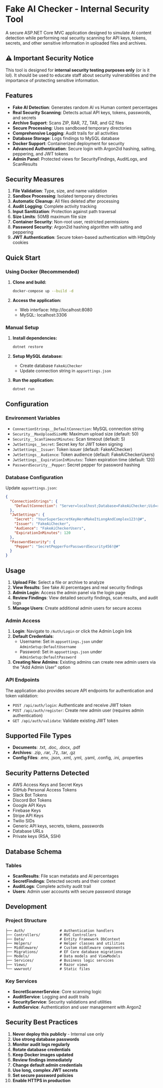 # Fake AI Checker - Internal Security Tool

A secure ASP.NET Core MVC application designed to simulate AI content detection while performing real security scanning for API keys, tokens, secrets, and other sensitive information in uploaded files and archives.

## ⚠️ Important Security Notice

This tool is designed for **internal security testing purposes only** (or is it lol). It should be used to educate staff about security vulnerabilities and the importance of protecting sensitive information.

## Features

- **Fake AI Detection**: Generates random AI vs Human content percentages
- **Real Security Scanning**: Detects actual API keys, tokens, passwords, and secrets
- **Archive Support**: Scans ZIP, RAR, 7Z, TAR, and GZ files
- **Secure Processing**: Uses sandboxed temporary directories
- **Comprehensive Logging**: Audit trails for all activities
- **Database Storage**: Logs findings to MySQL database
- **Docker Support**: Containerized deployment for security
- **Advanced Authentication**: Secure login with Argon2id hashing, salting, peppering, and JWT tokens
- **Admin Panel**: Protected views for SecurityFindings, AuditLogs, and ScanResults

## Security Measures

1. **File Validation**: Type, size, and name validation
2. **Sandbox Processing**: Isolated temporary directories
3. **Automatic Cleanup**: All files deleted after processing
4. **Audit Logging**: Complete activity tracking
5. **Input Sanitization**: Protection against path traversal
6. **Size Limits**: 50MB maximum file size
7. **Container Security**: Non-root user, restricted permissions
8. **Password Security**: Argon2id hashing algorithm with salting and peppering
9. **JWT Authentication**: Secure token-based authentication with HttpOnly cookies

## Quick Start

### Using Docker (Recommended)

1. **Clone and build:**
   ```bash
   docker-compose up --build -d
   ```

2. **Access the application:**
   - Web interface: http://localhost:8080
   - MySQL: localhost:3306

### Manual Setup

1. **Install dependencies:**
   ```bash
   dotnet restore
   ```

2. **Setup MySQL database:**
   - Create database `FakeAiChecker`
   - Update connection string in `appsettings.json`

3. **Run the application:**
   ```bash
   dotnet run
   ```

## Configuration

### Environment Variables
- `ConnectionStrings__DefaultConnection`: MySQL connection string
- `Security__MaxUploadSizeMB`: Maximum upload size (default: 50)
- `Security__ScanTimeoutMinutes`: Scan timeout (default: 5)
- `JwtSettings__Secret`: Secret key for JWT token signing
- `JwtSettings__Issuer`: Token issuer (default: FakeAiChecker)
- `JwtSettings__Audience`: Token audience (default: FakeAiCheckerUsers)
- `JwtSettings__ExpirationInMinutes`: Token expiration time (default: 120)
- `PasswordSecurity__Pepper`: Secret pepper for password hashing

### Database Configuration
Update `appsettings.json`:
```json
{
  "ConnectionStrings": {
    "DefaultConnection": "Server=localhost;Database=FakeAiChecker;Uid=root;Pwd=your_password;"
  },
  "JwtSettings": {
    "Secret": "YourSuperSecretKeyHereMakeItLongAndComplex123!@#",
    "Issuer": "FakeAiChecker",
    "Audience": "FakeAiCheckerUsers",
    "ExpirationInMinutes": 120
  },
  "PasswordSecurity": {
    "Pepper": "SecretPepperForPasswordSecurity456!@#"
  }
}
```

## Usage

1. **Upload File**: Select a file or archive to analyze
2. **View Results**: See fake AI percentages and real security findings
3. **Admin Login**: Access the admin panel via the login page
4. **Review Findings**: View detailed security findings, scan results, and audit logs
5. **Manage Users**: Create additional admin users for secure access

### Admin Access

1. **Login**: Navigate to `/Auth/Login` or click the Admin Login link
2. **Default Credentials**: 
   - Username: Set in `appsettings.json` under `AdminSetup:DefaultUsername`
   - Password: Set in `appsettings.json` under `AdminSetup:DefaultPassword`
3. **Creating New Admins**: Existing admins can create new admin users via the "Add Admin User" option

### API Endpoints

The application also provides secure API endpoints for authentication and token validation:

- `POST /api/auth/login`: Authenticate and receive JWT token
- `POST /api/auth/register`: Create new admin user (requires admin authentication)
- `GET /api/auth/validate`: Validate existing JWT token

## Supported File Types

- **Documents**: .txt, .doc, .docx, .pdf
- **Archives**: .zip, .rar, .7z, .tar, .gz
- **Config Files**: .env, .json, .xml, .yml, .yaml, .config, .ini, .properties

## Security Patterns Detected

- AWS Access Keys and Secret Keys
- GitHub Personal Access Tokens
- Slack Bot Tokens
- Discord Bot Tokens
- Google API Keys
- Firebase Keys
- Stripe API Keys
- Twilio SIDs
- Generic API keys, secrets, tokens, passwords
- Database URLs
- Private keys (RSA, SSH)

## Database Schema

### Tables
- **ScanResults**: File scan metadata and AI percentages
- **SecretFindings**: Detected secrets and their context
- **AuditLogs**: Complete activity audit trail
- **Users**: Admin user accounts with secure password storage

## Development

### Project Structure
```
├── Auth/                # Authentication handlers
├── Controllers/         # MVC Controllers
├── Data/                # Entity Framework DbContext
├── Helpers/             # Helper classes and utilities
├── Middleware/          # Custom middleware components
├── Migrations/          # EF Core database migrations
├── Models/              # Data models and ViewModels
├── Services/            # Business logic services
├── Views/               # Razor views
└── wwwroot/             # Static files
```

### Key Services
- **SecretScannerService**: Core scanning logic
- **AuditService**: Logging and audit trails
- **SecurityService**: Security validations and utilities
- **AuthService**: Authentication and user management with Argon2

## Security Best Practices

1. **Never deploy this publicly** - Internal use only
2. **Use strong database passwords**
3. **Monitor audit logs regularly**
4. **Rotate database credentials**
5. **Keep Docker images updated**
6. **Review findings immediately**
7. **Change default admin credentials**
8. **Use long, complex JWT secrets**
9. **Set secure password policies**
10. **Enable HTTPS in production**